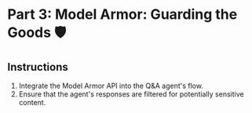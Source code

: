 # Part 3: Model Armor: Guarding the Goods 🛡️

## Instructions

1.  Integrate the Model Armor API into the Q&A agent's flow.
2.  Ensure that the agent's responses are filtered for potentially sensitive content.
